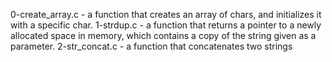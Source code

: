 0-create_array.c - a function that creates an array of chars, and initializes it with a specific char.
1-strdup.c - a function that returns a pointer to a newly allocated space in memory, which contains a copy of the string given as a parameter.
2-str_concat.c - a function that concatenates two strings
